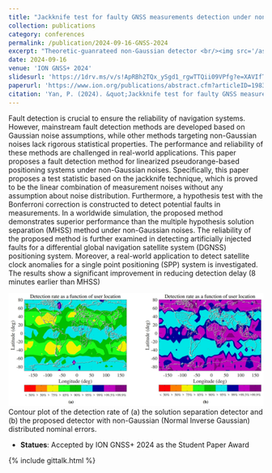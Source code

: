 ```yaml
---
title: "Jackknife test for faulty GNSS measurements detection under non-Gaussian noises"
collection: publications
category: conferences
permalink: /publication/2024-09-16-GNSS-2024
excerpt: "Theoretic-guanrateed non-Gaussian detector <br/><img src='/assets/images/Jackknife-cover.jpg' width = '500'>"
date: 2024-09-16
venue: 'ION GNSS+ 2024'
slidesurl: 'https://1drv.ms/v/s!ApRBh2TQx_ySgd1_rgwTTQii09VPfg?e=XAVIfT'
paperurl: 'https://www.ion.org/publications/abstract.cfm?articleID=19837'
citation: 'Yan, P. (2024). &quot;Jackknife test for faulty GNSS measurements detection under non-Gaussian noises&quot;. In <i>ION GNSS+ 2024</i>.'
---
```


 Fault detection is crucial to ensure the reliability of navigation systems. However, mainstream fault detection methods are developed based on Gaussian noise assumptions, while other methods targeting non-Gaussian noises lack rigorous statistical properties. The performance and reliability of these methods are challenged in real-world applications. This paper proposes a fault detection method for linearized pseudorange-based positioning systems under non-Gaussian noises. Specifically, this paper proposes a test statistic based on the jackknife technique, which is proved to be the linear combination of measurement noises without any assumption about noise distribution. Furthermore, a hypothesis test with the Bonferroni correction is constructed to detect potential faults in measurements. In a worldwide simulation, the proposed method demonstrates superior performance than the multiple hypothesis solution separation (MHSS) method under non-Gaussian noises. The reliability of the proposed method is further examined in detecting artificially injected faults for a differential global navigation satellite system (DGNSS) positioning system. Moreover, a real-world application to detect satellite clock anomalies for a single point positioning (SPP) system is investigated. The results show a significant improvement in reducing detection delay (8 minutes earlier than MHSS)
 
 <img src='/assets/images/SS_JK_compare.jpg' width = '900'>
Contour plot of the detection rate of (a) the solution separation detector and (b) the proposed detector with non-Gaussian (Normal Inverse Gaussian) distributed nominal errors.

- **Statues**: Accepted by ION GNSS+ 2024 as the Student Paper Award

{% include gittalk.html %}
